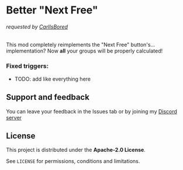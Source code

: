 # Better "Next Free"

###### requested by [CarlIsBored](user:10748478)
This mod completely reimplements the "Next Free" button's... implementation? Now **all** your groups will be properly calculated!

### **<cf>Fixed triggers:</c>**
- TODO: add like everything here

## Support and feedback
You can leave your feedback in the Issues tab or by joining my [Discord server](https://discord.com/invite/4vqtjfdhTk)

## License
This project is distributed under the **Apache-2.0 License**.

See `LICENSE` for permissions, conditions and limitations.